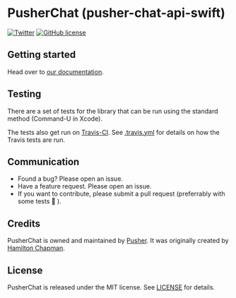 # PusherChat (pusher-chat-api-swift)

[![Twitter](https://img.shields.io/badge/twitter-@Pusher-blue.svg?style=flat)](http://twitter.com/Pusher)
[![GitHub license](https://img.shields.io/badge/license-MIT-lightgrey.svg)](https://raw.githubusercontent.com/pusher/pusher-chat-api-swift/master/LICENSE.md)


## Getting started

Head over to [our documentation](https://pusher-mimir-pr-47.herokuapp.com/chat-api/reference/swift/).


## Testing

There are a set of tests for the library that can be run using the standard method (Command-U in Xcode).

The tests also get run on [Travis-CI](https://travis-ci.org/pusher/pusher-chat-api-swift). See [.travis.yml](https://github.com/pusher/pusher-chat-api-swift/blob/master/.travis.yml) for details on how the Travis tests are run.


## Communication

- Found a bug? Please open an issue.
- Have a feature request. Please open an issue.
- If you want to contribute, please submit a pull request (preferrably with some tests 🙂 ).


## Credits

PusherChat is owned and maintained by [Pusher](https://pusher.com). It was originally created by [Hamilton Chapman](https://github.com/hamchapman).


## License

PusherChat is released under the MIT license. See [LICENSE](https://github.com/pusher/pusher-chat-api-swift/blob/master/LICENSE.md) for details.
